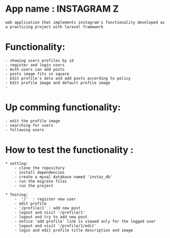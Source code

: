# App name : INSTAGRAM Z
    web application that implements instagram's functionality developed as a practicing project with laravel framework

# Functionality:
    - showing users profiles by id
    - register and login users
    - Auth users can add posts
    - posts image fits in square
    - Edit profile's data and add posts according to policy
    - Edit profile image and default profile image
    - 

# Up comming functionality:
    - edit the profile image 
    - searching for users
    - following users

# How to test the functionality : 
    * setting: 
        - clone the repository
        - install dependencies 
        - create a mysql database named 'instaz_db'
        - run the migrate files
        - run the project
    
    * Testing: 
        -  '/'  : register new user
        - edit profile 
        - '/profile/1' : add new post
        - logout and visit '/profile/1'
        - logout and try to add new post
        - notice 'add profile' link is viewed only for the logged user
        - logout and visit '/profile/1/edit' 
        - login and edit profile title description and image
